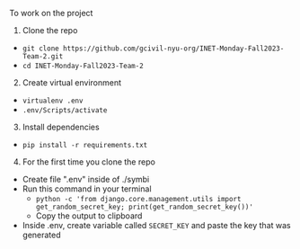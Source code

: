 To work on the project

1. Clone the repo
- `git clone https://github.com/gcivil-nyu-org/INET-Monday-Fall2023-Team-2.git`
- `cd INET-Monday-Fall2023-Team-2`

2. Create virtual environment
- `virtualenv .env`
- `.env/Scripts/activate`

3. Install dependencies
- `pip install -r requirements.txt` 

4. For the first time you clone the repo
- Create file ".env" inside of ./symbi
- Run this command in your terminal 
  - `python -c 'from django.core.management.utils import get_random_secret_key; print(get_random_secret_key())'`
  - Copy the output to clipboard 
- Inside .env, create variable called `SECRET_KEY` and paste the key that was generated